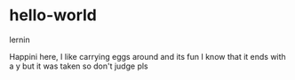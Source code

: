 # hello-world
lernin

Happini here, I like carrying eggs around and its fun
I know that it ends with a y but it was taken so don't judge pls
